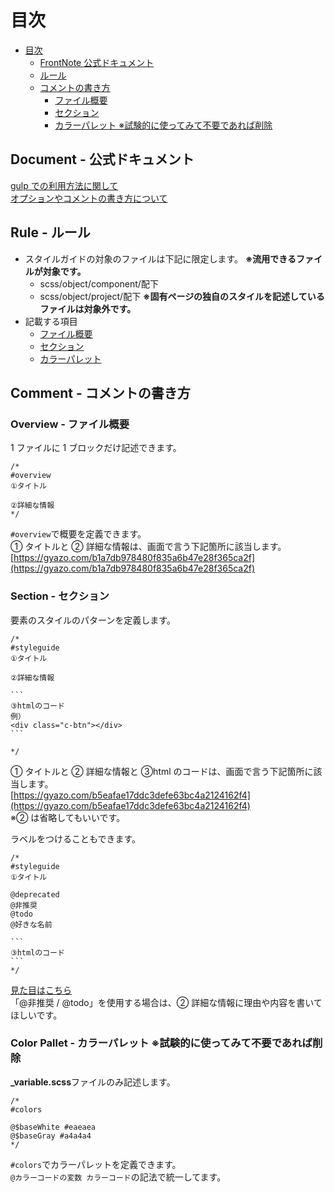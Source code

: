 # 目次

- [目次](#目次)
  - [FrontNote 公式ドキュメント](#document-)
  - [ルール](#rule-)
  - [コメントの書き方](#comment-)
    - [ファイル概要](#overview-)
    - [セクション](#section-)
    - [カラーパレット ※試験的に使ってみて不要であれば削除](#color-pallet-)

## Document - 公式ドキュメント

[gulp での利用方法に関して](https://github.com/sable-virt/gulp-frontnote)  
[オプションやコメントの書き方について](https://github.com/sable-virt/frontnote)

## Rule - ルール

- スタイルガイドの対象のファイルは下記に限定します。 **※流用できるファイルが対象です。**
  - scss/object/component/配下
  - scss/object/project/配下 **※固有ページの独自のスタイルを記述しているファイルは対象外です。**
- 記載する項目
  - [ファイル概要](#overview-)
  - [セクション](#section-)
  - [カラーパレット](#color-pallet-)

## Comment - コメントの書き方

### Overview - ファイル概要

1 ファイルに 1 ブロックだけ記述できます。

```
/*
#overview
①タイトル

②詳細な情報
*/
```

`#overview`で概要を定義できます。  
① タイトルと ② 詳細な情報は、画面で言う下記箇所に該当します。  
[https://gyazo.com/b1a7db978480f835a6b47e28f365ca2f](https://gyazo.com/b1a7db978480f835a6b47e28f365ca2f)

### Section - セクション

要素のスタイルのパターンを定義します。

````
/*
#styleguide
①タイトル

②詳細な情報

```
③htmlのコード
例）
<div class="c-btn"></div>
```

*/
````

① タイトルと ② 詳細な情報と ③html のコードは、画面で言う下記箇所に該当します。  
[https://gyazo.com/b5eafae17ddc3defe63bc4a2124162f4](https://gyazo.com/b5eafae17ddc3defe63bc4a2124162f4)  
※② は省略してもいいです。

ラベルをつけることもできます。

````
/*
#styleguide
①タイトル

@deprecated
@非推奨
@todo
@好きな名前

```
③htmlのコード
```
*/
````

[見た目はこちら](https://gyazo.com/df5fd38dfc574ff2de37f60776284c91)  
「@非推奨 / @todo」を使用する場合は、② 詳細な情報に理由や内容を書いてほしいです。

### Color Pallet - カラーパレット ※試験的に使ってみて不要であれば削除

**\_variable.scss**ファイルのみ記述します。

```
/*
#colors

@$baseWhite #eaeaea
@$baseGray #a4a4a4
*/
```

`#colors`でカラーパレットを定義できます。  
`@カラーコードの変数 カラーコード`の記法で統一してます。
